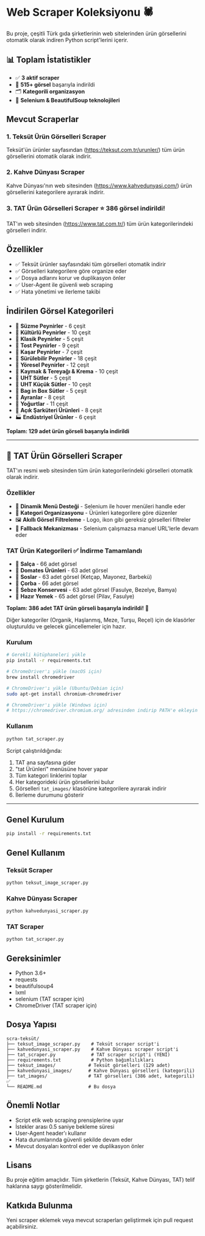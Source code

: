 # Web Scraper Koleksiyonu 🕷️

Bu proje, çeşitli Türk gıda şirketlerinin web sitelerinden ürün görsellerini otomatik olarak indiren Python script'lerini içerir.

## 📊 **Toplam İstatistikler**
- ✅ **3 aktif scraper**
- 📸 **515+ görsel** başarıyla indirildi
- 🗂️ **Kategorili organizasyon**
- 🚀 **Selenium & BeautifulSoup teknolojileri**

## Mevcut Scraperlar

### 1. Teksüt Ürün Görselleri Scraper
Teksüt'ün ürünler sayfasından (https://teksut.com.tr/urunler/) tüm ürün görsellerini otomatik olarak indirir.

### 2. Kahve Dünyası Scraper  
Kahve Dünyası'nın web sitesinden (https://www.kahvedunyasi.com/) ürün görsellerini kategorilere ayırarak indirir.

### 3. TAT Ürün Görselleri Scraper ⭐ **386 görsel indirildi!**
TAT'ın web sitesinden (https://www.tat.com.tr/) tüm ürün kategorilerindeki görselleri indirir.

## Özellikler

- ✅ Teksüt ürünler sayfasındaki tüm görselleri otomatik indirir
- ✅ Görselleri kategorilere göre organize eder
- ✅ Dosya adlarını korur ve duplikasyon önler
- ✅ User-Agent ile güvenli web scraping
- ✅ Hata yönetimi ve ilerleme takibi

## İndirilen Görsel Kategorileri

- 🧀 **Süzme Peynirler** - 6 çeşit
- 🧀 **Kültürlü Peynirler** - 10 çeşit  
- 🧀 **Klasik Peynirler** - 5 çeşit
- 🧀 **Tost Peynirler** - 9 çeşit
- 🧀 **Kaşar Peynirler** - 7 çeşit
- 🧀 **Sürülebilir Peynirler** - 18 çeşit
- 🧀 **Yöresel Peynirler** - 12 çeşit
- 🧈 **Kaymak & Tereyağı & Krema** - 10 çeşit
- 🥛 **UHT Sütler** - 5 çeşit
- 🥛 **UHT Küçük Sütler** - 10 çeşit
- 🥛 **Bag in Box Sütler** - 5 çeşit
- 🥤 **Ayranlar** - 8 çeşit
- 🍶 **Yoğurtlar** - 11 çeşit
- 🧀 **Açık Şarküteri Ürünleri** - 8 çeşit
- 🏭 **Endüstriyel Ürünler** - 6 çeşit

**Toplam: 129 adet ürün görseli başarıyla indirildi**

---

## 🍅 TAT Ürün Görselleri Scraper

TAT'ın resmi web sitesinden tüm ürün kategorilerindeki görselleri otomatik olarak indirir.

### Özellikler
- 🎯 **Dinamik Menü Desteği** - Selenium ile hover menüleri handle eder
- 📁 **Kategori Organizasyonu** - Ürünleri kategorilere göre düzenler
- 🖼️ **Akıllı Görsel Filtreleme** - Logo, ikon gibi gereksiz görselleri filtreler
- 🔄 **Fallback Mekanizması** - Selenium çalışmazsa manuel URL'lerle devam eder

### TAT Ürün Kategorileri ✅ **İndirme Tamamlandı**
- 🥫 **Salça** - 66 adet görsel
- 🍅 **Domates Ürünleri** - 63 adet görsel
- 🥫 **Soslar** - 63 adet görsel (Ketçap, Mayonez, Barbekü)
- 🍲 **Çorba** - 66 adet görsel
- 🥒 **Sebze Konservesi** - 63 adet görsel (Fasulye, Bezelye, Bamya)
- 🍚 **Hazır Yemek** - 65 adet görsel (Pilav, Fasulye)

**Toplam: 386 adet TAT ürün görseli başarıyla indirildi!** 🎉

Diğer kategoriler (Organik, Haşlanmış, Meze, Turşu, Reçel) için de klasörler oluşturuldu ve gelecek güncellemeler için hazır.

### Kurulum

```bash
# Gerekli kütüphaneleri yükle
pip install -r requirements.txt

# ChromeDriver'ı yükle (macOS için)
brew install chromedriver

# ChromeDriver'ı yükle (Ubuntu/Debian için)
sudo apt-get install chromium-chromedriver

# ChromeDriver'ı yükle (Windows için)
# https://chromedriver.chromium.org/ adresinden indirip PATH'e ekleyin
```

### Kullanım

```bash
python tat_scraper.py
```

Script çalıştırıldığında:
1. TAT ana sayfasına gider
2. "tat Ürünleri" menüsüne hover yapar
3. Tüm kategori linklerini toplar
4. Her kategorideki ürün görsellerini bulur
5. Görselleri `tat_images/` klasörüne kategorilere ayırarak indirir
6. İlerleme durumunu gösterir

---

## Genel Kurulum

```bash
pip install -r requirements.txt
```

## Genel Kullanım

### Teksüt Scraper
```bash
python teksut_image_scraper.py
```

### Kahve Dünyası Scraper
```bash
python kahvedunyasi_scraper.py
```

### TAT Scraper
```bash
python tat_scraper.py
```

## Gereksinimler

- Python 3.6+
- requests
- beautifulsoup4
- lxml
- selenium (TAT scraper için)
- ChromeDriver (TAT scraper için)

## Dosya Yapısı

```
scra-teksüt/
├── teksut_image_scraper.py    # Teksüt scraper script'i
├── kahvedunyasi_scraper.py    # Kahve Dünyası scraper script'i
├── tat_scraper.py             # TAT scraper script'i (YENİ)
├── requirements.txt           # Python bağımlılıkları
├── teksut_images/            # Teksüt görselleri (129 adet)
├── kahvedunyasi_images/      # Kahve Dünyası görselleri (kategorili)
├── tat_images/               # TAT görselleri (386 adet, kategorili) ✅
└── README.md                 # Bu dosya
```

## Önemli Notlar

- Script etik web scraping prensiplerine uyar
- İstekler arası 0.5 saniye bekleme süresi
- User-Agent header'ı kullanır
- Hata durumlarında güvenli şekilde devam eder
- Mevcut dosyaları kontrol eder ve duplikasyon önler

## Lisans

Bu proje eğitim amaçlıdır. Tüm şirketlerin (Teksüt, Kahve Dünyası, TAT) telif haklarına saygı gösterilmelidir.

## Katkıda Bulunma

Yeni scraper eklemek veya mevcut scraperları geliştirmek için pull request açabilirsiniz.